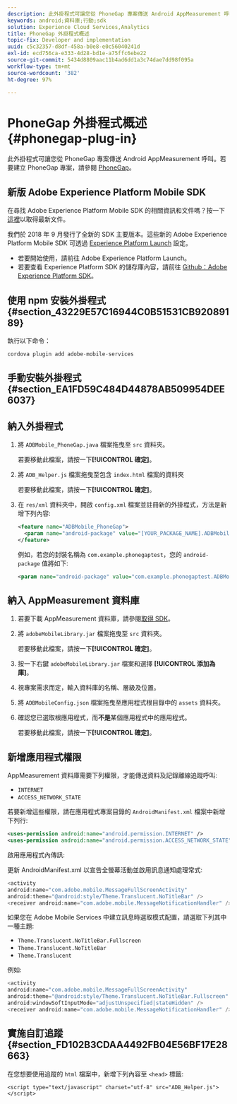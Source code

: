 ```yaml
---
description: 此外掛程式可讓您從 PhoneGap 專案傳送 Android AppMeasurement 呼叫。
keywords: android;資料庫;行動;sdk
solution: Experience Cloud Services,Analytics
title: PhoneGap 外掛程式概述
topic-fix: Developer and implementation
uuid: c5c32357-d8df-458a-b0e8-e0c56040241d
exl-id: ecd756ca-e333-4d28-bd1e-a75ffc6ebe22
source-git-commit: 5434d8809aac11b4ad6dd1a3c74dae7dd98f095a
workflow-type: tm+mt
source-wordcount: '382'
ht-degree: 97%

---
```


# PhoneGap 外掛程式概述 {#phonegap-plug-in}

此外掛程式可讓您從 PhoneGap 專案傳送 Android AppMeasurement 呼叫。若要建立 PhoneGap 專案，請參閱 [PhoneGap](https://helpx.adobe.com/tw/experience-manager/6-4/mobile/using/phonegap.html)。

## 新版 Adobe Experience Platform Mobile SDK

在尋找 Adobe Experience Platform Mobile SDK 的相關資訊和文件嗎？按一下[這裡](https://aep-sdks.gitbook.io/docs/)以取得最新文件。

我們於 2018 年 9 月發行了全新的 SDK 主要版本。這些新的 Adobe Experience Platform Mobile SDK 可透過 [Experience Platform Launch](https://www.adobe.com/tw/experience-platform/launch.html) 設定。

* 若要開始使用，請前往 Adobe Experience Platform Launch。
* 若要查看 Experience Platform SDK 的儲存庫內容，請前往 [Github：Adobe Experience Platform SDK](https://github.com/Adobe-Marketing-Cloud/acp-sdks)。


## 使用 npm 安裝外掛程式 {#section_43229E57C16944C0B51531CB92089189}

執行以下命令：

```java
cordova plugin add adobe-mobile-services
```

## 手動安裝外掛程式 {#section_EA1FD59C484D44878AB509954DEE6037}

## 納入外掛程式

1. 將 `ADBMobile_PhoneGap.java` 檔案拖曳至 `src` 資料夾。

   若要移動此檔案，請按一下&#x200B;**[!UICONTROL 確定]**。

1. 將 `ADB_Helper.js` 檔案拖曳至包含 `index.html` 檔案的資料夾

   若要移動此檔案，請按一下&#x200B;**[!UICONTROL 確定]**。

1. 在 `res/xml` 資料夾中，開啟 `config.xml` 檔案並註冊新的外掛程式，方法是新增下列內容:

   ```xml
   <feature name="ADBMobile_PhoneGap"> 
     <param name="android-package" value="[YOUR_PACKAGE_NAME].ADBMobile_PhoneGap" /> 
   </feature>
   ```

   例如，若您的封裝名稱為 `com.example.phonegaptest`，您的 `android-package` 值將如下:

   ```xml
   <param name="android-package" value="com.example.phonegaptest.ADBMobile_PhoneGap" />
   ```

## 納入 AppMeasurement 資料庫

1. 若要下載 AppMeasurement 資料庫，請參閱[取得 SDK](/help/android/getting-started/dev-qs.md)。
1. 將 `adobeMobileLibrary.jar` 檔案拖曳至 `src` 資料夾。

   若要移動此檔案，請按一下&#x200B;**[!UICONTROL 確定]**。

1. 按一下右鍵 `adobeMobileLibrary.jar` 檔案和選擇 **[!UICONTROL 添加為庫]**。
1. 視專案需求而定，輸入資料庫的名稱、層級及位置。
1. 將 `ADBMobileConfig.json` 檔案拖曳至應用程式根目錄中的 `assets` 資料夾。
1. 確認您已選取根應用程式，而&#x200B;**不是**&#x200B;某個應用程式中的應用程式。

   若要移動此檔案，請按一下&#x200B;**[!UICONTROL 確定]**。

## 新增應用程式權限 

AppMeasurement 資料庫需要下列權限，才能傳送資料及記錄離線追蹤呼叫:

* `INTERNET`
* `ACCESS_NETWORK_STATE`

若要新增這些權限，請在應用程式專案目錄的 `AndroidManifest.xml` 檔案中新增下列行:

```xml
<uses-permission android:name="android.permission.INTERNET" /> 
<uses-permission android:name="android.permission.ACCESS_NETWORK_STATE" />
```

啟用應用程式內傳訊:

更新 AndroidManifest.xml 以宣告全螢幕活動並啟用訊息通知處理常式:

```java
<activity  
android:name="com.adobe.mobile.MessageFullScreenActivity"  
android:theme="@android:style/Theme.Translucent.NoTitleBar" /> 
<receiver android:name="com.adobe.mobile.MessageNotificationHandler" />
```

如果您在 Adobe Mobile Services 中建立訊息時選取模式配置，請選取下列其中一種主題:

* `Theme.Translucent.NoTitleBar.Fullscreen`
* `Theme.Translucent.NoTitleBar`
* `Theme.Translucent`

例如:

```java
<activity 
android:name="com.adobe.mobile.MessageFullScreenActivity" 
android:theme="@android:style/Theme.Translucent.NoTitleBar.Fullscreen" 
android:windowSoftInputMode="adjustUnspecified|stateHidden" /> 
<receiver android:name="com.adobe.mobile.MessageNotificationHandler" />
```

## 實施自訂追蹤 {#section_FD102B3CDAA4492FB04E56BF17E28663}

在您想要使用追蹤的 `html` 檔案中，新增下列內容至 `<head>` 標籤:

```
<script type="text/javascript" charset="utf-8" src="ADB_Helper.js"></script>
```
